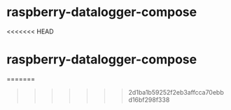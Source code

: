 # raspberry-datalogger-compose
<<<<<<< HEAD
# raspberry-datalogger-compose
=======
>>>>>>> 2d1ba1b59252f2eb3affcca70ebbd16bf298f338
